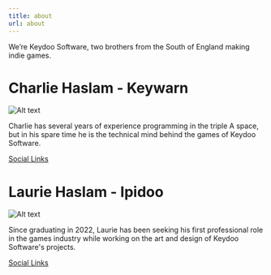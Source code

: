 ```yaml
---
title: about
url: about
---
```


We’re Keydoo Software, two brothers from the South of England making indie games.

# Charlie Haslam - Keywarn

![Alt text](photos/charlie.png)

Charlie has several years of experience programming in the triple A space, but in his spare time he is the technical mind behind the games of  Keydoo Software.

[Social Links](https://links.charliehaslam.info)

# Laurie Haslam - Ipidoo

![Alt text](photos/laurie.png)

Since graduating in 2022, Laurie has been seeking his first professional role in the games industry while working on the art and design of Keydoo Software's projects.

[Social Links](https://ipidoo.keydoo-software.com)